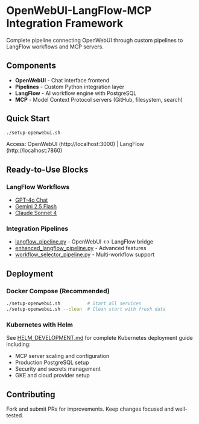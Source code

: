# OpenWebUI-LangFlow-MCP Integration Framework

Complete pipeline connecting OpenWebUI through custom pipelines to LangFlow workflows and MCP servers.

## Components
- **OpenWebUI** - Chat interface frontend
- **Pipelines** - Custom Python integration layer  
- **LangFlow** - AI workflow engine with PostgreSQL
- **MCP** - Model Context Protocol servers (GitHub, filesystem, search)

## Quick Start
```bash
./setup-openwebui.sh
```
Access: OpenWebUI (http://localhost:3000) | LangFlow (http://localhost:7860)

## Ready-to-Use Blocks

### LangFlow Workflows  
- [GPT-4o Chat](./examples/gpt-4o-workflow.json)
- [Gemini 2.5 Flash](./examples/gemini-2.5-flash-workflow.json)  
- [Claude Sonnet 4](./examples/claude-sonnet-4-workflow.json)

### Integration Pipelines
- [langflow_pipeline.py](./pipelines/langflow_pipeline.py) - OpenWebUI ↔ LangFlow bridge
- [enhanced_langflow_pipeline.py](./pipelines/enhanced_langflow_pipeline.py) - Advanced features
- [workflow_selector_pipeline.py](./pipelines/workflow_selector_pipeline.py) - Multi-workflow support

## Deployment

### Docker Compose (Recommended)
```bash
./setup-openwebui.sh          # Start all services
./setup-openwebui.sh --clean  # Clean start with fresh data
```

### Kubernetes with Helm
See [HELM_DEVELOPMENT.md](./HELM_DEVELOPMENT.md) for complete Kubernetes deployment guide including:
- MCP server scaling and configuration
- Production PostgreSQL setup
- Security and secrets management
- GKE and cloud provider setup

## Contributing
Fork and submit PRs for improvements. Keep changes focused and well-tested.